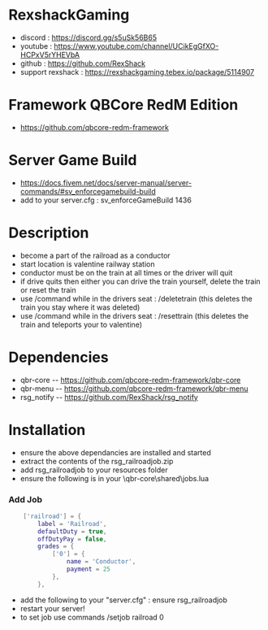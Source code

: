 # RexshackGaming
- discord : https://discord.gg/s5uSk56B65
- youtube : https://www.youtube.com/channel/UCikEgGfXO-HCPxV5rYHEVbA
- github : https://github.com/RexShack
- support rexshack : https://rexshackgaming.tebex.io/package/5114907

# Framework QBCore RedM Edition
- https://github.com/qbcore-redm-framework

# Server Game Build
- https://docs.fivem.net/docs/server-manual/server-commands/#sv_enforcegamebuild-build
- add to your server.cfg : sv_enforceGameBuild 1436

# Description
- become a part of the railroad as a conductor
- start location is valentine railway station
- conductor must be on the train at all times or the driver will quit
- if drive quits then either you can drive the train yourself, delete the train or reset the train
- use /command while in the drivers seat : /deletetrain (this deletes the train you stay where it was deleted)
- use /command while in the drivers seat : /resettrain (this deletes the train and teleports your to valentine)

# Dependencies
- qbr-core -- https://github.com/qbcore-redm-framework/qbr-core
- qbr-menu -- https://github.com/qbcore-redm-framework/qbr-menu
- rsg_notify -- https://github.com/RexShack/rsg_notify

# Installation
- ensure the above dependancies are installed and started
- extract the contents of the rsg_railroadjob.zip
- add rsg_railroadjob to your resources folder
- ensure the following is in your \qbr-core\shared\jobs.lua

### Add Job
```lua
	['railroad'] = {
		label = 'Railroad',
		defaultDuty = true,
		offDutyPay = false,
		grades = {
            ['0'] = {
                name = 'Conductor',
                payment = 25
            },
        },
```

- add the following to your "server.cfg" : ensure rsg_railroadjob
- restart your server!
- to set job use commands /setjob <playerid> railroad 0


